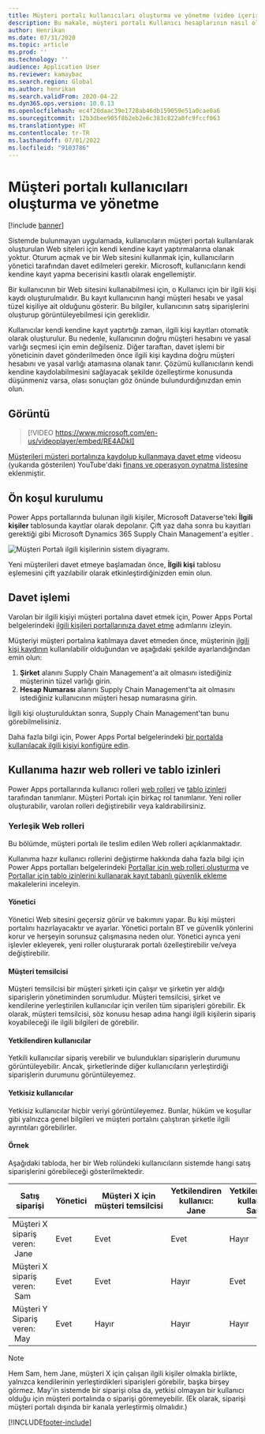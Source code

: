 ```yaml
---
title: Müşteri portalı kullanıcıları oluşturma ve yönetme (video içerir)
description: Bu makale, müşteri portalı Kullanıcı hesaplarının nasıl oluşturulacağını ve bunların izinlerinin nasıl ayarlanacağını açıklar.
author: Henrikan
ms.date: 07/31/2020
ms.topic: article
ms.prod: ''
ms.technology: ''
audience: Application User
ms.reviewer: kamaybac
ms.search.region: Global
ms.author: henrikan
ms.search.validFrom: 2020-04-22
ms.dyn365.ops.version: 10.0.13
ms.openlocfilehash: ec4f20daac39e1728ab46db159059e51a0cae0a6
ms.sourcegitcommit: 12b3dbee905f8b2eb2e6c383c822a0fc9fccf063
ms.translationtype: HT
ms.contentlocale: tr-TR
ms.lasthandoff: 07/01/2022
ms.locfileid: "9103786"
---
```

# <a name="create-and-manage-customer-portal-users"></a>Müşteri portalı kullanıcıları oluşturma ve yönetme

[!include [banner](../includes/banner.md)]


Sistemde bulunmayan uygulamada, kullanıcıların müşteri portalı kullanılarak oluşturulan Web siteleri için kendi kendine kayıt yaptırmalarına olanak yoktur. Oturum açmak ve bir Web sitesini kullanmak için, kullanıcıların yönetici tarafından davet edilmeleri gerekir. Microsoft, kullanıcıların kendi kendine kayıt yapma becerisini kasıtlı olarak engellemiştir.

Bir kullanıcının bir Web sitesini kullanabilmesi için, o Kullanıcı için bir ilgili kişi kaydı oluşturulmalıdır. Bu kayıt kullanıcının hangi müşteri hesabı ve yasal tüzel kişiliye ait olduğunu gösterir. Bu bilgiler, kullanıcının satış siparişlerini oluşturup görüntüleyebilmesi için gereklidir.

Kullanıcılar kendi kendine kayıt yaptırtığı zaman, ilgili kişi kayıtları otomatik olarak oluşturulur. Bu nedenle, kullanıcının doğru müşteri hesabını ve yasal varlığı seçmesi için emin değilseniz. Diğer taraftan, davet işlemi bir yöneticinin davet gönderilmeden önce ilgili kişi kaydına doğru müşteri hesabını ve yasal varlığı atamasına olanak tanır. Çözümü kullanıcıların kendi kendine kaydolabilmesini sağlayacak şekilde özelleştirme konusunda düşünmeniz varsa, olası sonuçları göz önünde bulundurdığınızdan emin olun.

## <a name="video"></a>Görüntü
> [!VIDEO https://www.microsoft.com/en-us/videoplayer/embed/RE4ADkI]

[Müşterileri müşteri portalınıza kaydolup kullanmaya davet etme](https://youtu.be/drGUYHX9QIQ) videosu (yukarıda gösterilen) YouTube'daki [finans ve operasyon oynatma listesine](https://www.youtube.com/playlist?list=PLcakwueIHoT_SYfIaPGoOhloFoCXiUSyW) eklenmiştir.

## <a name="prerequisite-setup"></a>Ön koşul kurulumu

Power Apps portallarında bulunan ilgili kişiler, Microsoft Dataverse'teki **İlgili kişiler** tablosunda kayıtlar olarak depolanır. Çift yaz daha sonra bu kayıtları gerektiği gibi Microsoft Dynamics 365 Supply Chain Management'a eşitler .

![Müşteri Portalı ilgili kişilerinin sistem diyagramı.](media/customer-portal-contacts.png "Müşteri Portalı ilgili kişilerinin sistem diyagramı")

Yeni müşterileri davet etmeye başlamadan önce, **İlgili kişi** tablosu eşlemesini çift yazılabilir olarak etkinleştirdiğinizden emin olun.

## <a name="the-invitation-process"></a>Davet işlemi

Varolan bir ilgili kişiyi müşteri portalına davet etmek için, Power Apps Portal belgelerindeki [ilgili kişileri portallarınıza davet etme](/powerapps/maker/portals/configure/invite-contacts) adımlarını izleyin.

Müşteriyi müşteri portalına katılmaya davet etmeden önce, müşterinin [ilgili kişi kaydının](/powerapps/maker/portals/configure/configure-contacts) kullanılabilir olduğundan ve aşağıdaki şekilde ayarlandığından emin olun:

1. **Şirket** alanını Supply Chain Management'a ait olmasını istediğiniz müşterinin tüzel varlığı girin.
2. **Hesap Numarası** alanını Supply Chain Management'ta ait olmasını istediğiniz kullanıcının müşteri hesap numarasına girin.

İlgili kişi oluşturulduktan sonra, Supply Chain Management'tan bunu görebilmelisiniz.

Daha fazla bilgi için, Power Apps Portal belgelerindeki [bir portalda kullanılacak ilgili kişiyi konfigüre edin](/powerapps/maker/portals/configure/configure-contacts).

## <a name="out-of-box-web-roles-and-table-permissions"></a>Kullanıma hazır web rolleri ve tablo izinleri

Power Apps portallarında kullanıcı rolleri [web rolleri](/powerapps/maker/portals/configure/create-web-roles) ve [tablo izinleri](/powerapps/maker/portals/configure/assign-entity-permissions) tarafından tanımlanır. Müşteri Portalı için birkaç rol tanımlanır. Yeni roller oluşturabilir, varolan rolleri değiştirebilir veya kaldırabilirsiniz.

### <a name="out-of-box-web-roles"></a>Yerleşik Web rolleri

Bu bölümde, müşteri portalı ile teslim edilen Web rolleri açıklanmaktadır.

Kullanıma hazır kullanıcı rollerini değiştirme hakkında daha fazla bilgi için Power Apps portalları belgelerindeki [Portallar için web rolleri oluşturma](/powerapps/maker/portals/configure/create-web-roles) ve [Portallar için tablo izinlerini kullanarak kayıt tabanlı güvenlik ekleme](/powerapps/maker/portals/configure/assign-entity-permissions) makalelerini inceleyin.

#### <a name="administrator"></a>Yönetici

Yönetici Web sitesini geçersiz görür ve bakımını yapar. Bu kişi müşteri portalını hazırlayacaktır ve ayarlar. Yönetici portalın BT ve güvenlik yönlerini korur ve herşeyin sorunsuz çalışmasına neden olur. Yönetici ayrıca yeni işlevler ekleyerek, yeni roller oluşturarak portalı özelleştirebilir ve/veya değiştirebilir.

#### <a name="customer-representative"></a>Müşteri temsilcisi

Müşteri temsilcisi bir müşteri şirketi için çalışır ve şirketin yer aldığı siparişlerin yönetiminden sorumludur. Müşteri temsilcisi, şirket ve kendilerine yerleştirilen kullanıcılar için verilen tüm siparişleri görebilir. Ek olarak, müşteri temsilcisi, söz konusu hesap adına hangi ilgili kişilerin sipariş koyabileceği ile ilgili bilgileri de görebilir.

#### <a name="authorized-users"></a>Yetkilendiren kullanıcılar

Yetkili kullanıcılar sipariş verebilir ve bulundukları siparişlerin durumunu görüntüleyebilir. Ancak, şirketlerinde diğer kullanıcıların yerleştirdiği siparişlerin durumunu görüntüleyemez.

#### <a name="unauthorized-users"></a>Yetkisiz kullanıcılar

Yetkisiz kullanıcılar hiçbir veriyi görüntüleyemez. Bunlar, hüküm ve koşullar gibi yalnızca genel bilgileri ve müşteri portalını çalıştıran şirketle ilgili ayrıntıları görebilirler.

#### <a name="example"></a>Örnek

Aşağıdaki tabloda, her bir Web rolündeki kullanıcıların sistemde hangi satış siparişlerini görebileceği gösterilmektedir.

| Satış siparişi | Yönetici | Müşteri X için müşteri&nbsp;temsilcisi | Yetkilendiren kullanıcı: Jane | Yetkilendiren kullanıcı: Sam | Yetkisiz kullanıcı: May |
|---|---|---|---|---|---|
| Müşteri&nbsp;X sipariş veren: &nbsp;Jane | Evet | Evet | Evet | Hayır | Hayır |
| Müşteri&nbsp;X sipariş veren: &nbsp;Sam | Evet | Evet | Hayır | Evet | Hayır |
| Müşteri&nbsp;Y Sipariş veren: &nbsp;May | Evet | Hayır | Hayır | Hayır | Hayır |

> [!NOTE]
> Hem Sam, hem Jane, müşteri X için çalışan ilgili kişiler olmakla birlikte, yalnızca kendilerinin yerleştirdikleri siparişleri görebilir, başka birşey görmez. May'in sistemde bir siparişi olsa da, yetkisi olmayan bir kullanıcı olduğu için müşteri portalında o siparişi göremeyebilir. (Ek olarak, siparişi müşteri portalı dışında bir kanala yerleştirmiş olmalıdır.)


[!INCLUDE[footer-include](../../includes/footer-banner.md)]
